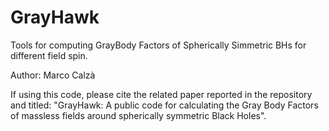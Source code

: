 # GrayHawk
Tools for computing GrayBody Factors of Spherically Simmetric BHs for different field spin.

Author: Marco Calzà

If using this code, please cite the related paper reported in the repository and titled: "GrayHawk: A public code for calculating the Gray Body Factors of massless fields around spherically symmetric Black Holes".
